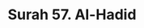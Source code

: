 ---
title       : "Surah 57. Al-Hadid"
DATE        : 7/25/2018 9:18:17 AM
draft       : false
TYPE        : "quran"
layout      : "surah"
BookCode    : "ARB"
SurahNumber : "57"
TotalAyah   : "29"
---